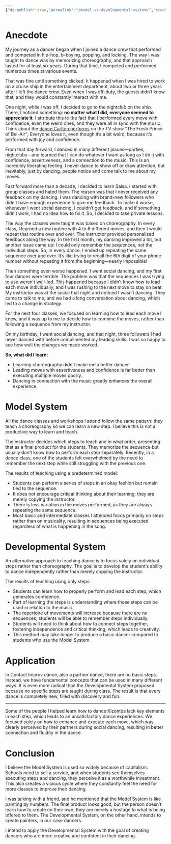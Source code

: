 ```yaml
---
{"dg-publish":true,"permalink":"/model-vs-developmental-system/","created":"2024-10-23T12:10:44.303-04:00","updated":"2024-10-23T13:51:07.725-04:00"}
---
```



# Anecdote

My journey as a dancer began when I joined a dance crew that performed and competed in hip-hop, b-boying, popping, and locking. The way I was taught to dance was by memorizing choreography, and that approach lasted for at least six years. During that time, I competed and performed numerous times at various events.

That was fine until something clicked. It happened when I was hired to work on a cruise ship in the entertainment department, about two or three years after I left the dance crew. Even when I was off-duty, the guests didn’t know that, and they would constantly interact with me.

One night, while I was off, I decided to go to the nightclub on the ship. There, I noticed something: **no matter what I did, everyone seemed to appreciate it**. I attribute this to the fact that I performed every move with confidence, even the weird ones, and they were all in sync with the music. Think about the [dance Carlton performs](https://youtu.be/zS1cLOIxsQ8?si=73XDYb8oLMg75j3L&t=26) on the TV show "The Fresh Prince of Bel-Air"; Everyone loves it, even though it’s a bit weird, because it’s performed with joy and confidence.

From that day forward, I danced in many different places—parties, nightclubs—and learned that I can do whatever I want as long as I do it with confidence, assertiveness, and a connection to the music. This is an incredibly liberating feeling. I never dance to show off or draw attention, but inevitably, just by dancing, people notice and come talk to me about my moves.

Fast forward more than a decade, I decided to learn Salsa. I started with group classes and hated them. The reason was that I never received any feedback on my dancing. I was dancing with brand-new followers who didn’t have enough experience to give me feedback. To make it worse, whenever I went social dancing, I couldn’t get feedback, and if something didn’t work, I had no idea how to fix it. So, I decided to take private lessons.

The way the classes were taught was based on choreography. In every class, I learned a new routine with 4 to 6 different moves, and then I would repeat that routine over and over. The instructor provided personalized feedback along the way. In the first month, my dancing improved a lot, but another issue came up: I could only remember the sequences, not the individual steps. So, in every dance, I ended up repeating the same sequence over and over. It’s like trying to recall the 6th digit of your phone number without repeating it from the beginning—nearly impossible!

Then something even worse happened. I went social dancing, and my first four dances were terrible. The problem was that the sequences I was trying to use weren’t well-led. This happened because I didn’t know how to lead each move individually, and I was rushing to the next move to stay on beat. My instructor was at the social that night and noticed I wasn’t dancing. They came to talk to me, and we had a long conversation about dancing, which led to a change in strategy.

For the next four classes, we focused on learning how to lead each move I knew, and it was up to me to decide how to combine the moves, rather than following a sequence from my instructor.

On my birthday, I went social dancing, and that night, three followers I had never danced with before complimented my leading skills. I was so happy to see how well the changes we made worked.

**So, what did I learn:**
- Learning choreography didn’t make me a better dancer.
- Leading moves with assertiveness and confidence is far better than executing multiple moves poorly.
- Dancing in connection with the music greatly enhances the overall experience.

# Model System

All the dance classes and workshops I attend follow the same pattern: they teach a choreography so we can learn a new step. I believe this is not a productive way to learn and teach.

The instructor decides which steps to teach and in what order, presenting that as a final product for the students. They memorize the sequence but usually don’t know how to perform each step separately. Recently, in a dance class, one of the students felt overwhelmed by the need to remember the next step while still struggling with the previous one.

The results of teaching using a predetermined model:

- Students can perform a series of steps in an okay fashion but remain tied to the sequence.
- It does not encourage critical thinking about their learning; they are merely copying the instructor.
- There is less variation in the moves performed, as they are always repeating the same sequence.
- Most basic and intermediate classes I attended focus primarily on steps rather than on musicality, resulting in sequences being executed regardless of what is happening in the song.

# Developmental System

An alternative approach to teaching dance is to focus solely on individual steps rather than choreography. The goal is to develop the student’s ability to dance independently rather than merely copying the instructor.

The results of teaching using only steps:

- Students can learn how to properly perform and lead each step, which generates confidence.
- Part of learning the steps is understanding where those steps can be used in relation to the music.
- The repertoire of movements will increase because there are no sequences; students will be able to remember steps individually.
- Students will need to think about how to connect steps together, fostering independence and critical thinking, which leads to creativity.
- This method may take longer to produce a basic dancer compared to students who use the Model System.

# Application

In Contact Improv dance, also a partner dance, there are no basic steps. Instead, we have fundamental concepts that can be used in many different ways. It is even more radical than the Developmental System proposed because no specific steps are taught during class. The result is that every dance is completely new, filled with discovery and fun.

---

Some of the people I helped learn how to dance Kizomba lack key elements in each step, which leads to an unsatisfactory dance experiences. We focused solely on how to enhance and execute each move, which was clearly perceived by their partners during social dancing, resulting in better connection and fluidity in the dance.

# Conclusion

I believe the Model System is used so widely because of capitalism. Schools need to sell a service, and when students see themselves executing steps and dancing, they perceive it as a worthwhile investment. This also creates a vicious cycle where they constantly feel the need for more classes to improve their dancing.

I was talking with a friend, and he mentioned that the Model System is like painting by numbers. The final product looks good, but the person doesn’t learn how to create on their own; they are merely a hostage to what is being offered to them. The Developmental System, on the other hand, intends to create painters, in our case dancers.

I intend to apply the Developmental System with the goal of creating dancers who are more creative and confident in their dancing.
